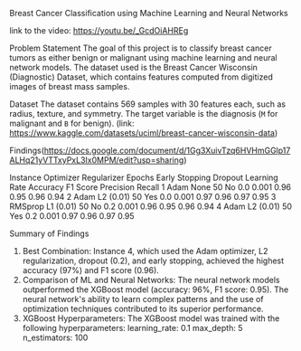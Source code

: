 Breast Cancer Classification using Machine Learning and Neural Networks

link to the video: https://youtu.be/_GcdOiAHREg

Problem Statement
The goal of this project is to classify breast cancer tumors as either benign or malignant  using machine learning and neural network models. The dataset used is the Breast Cancer Wisconsin (Diagnostic) Dataset, which contains features computed from digitized images of breast mass samples.

Dataset
The dataset contains 569 samples with 30 features each, such as radius, texture, and symmetry. The target variable is the diagnosis (`M` for malignant and `B` for benign). (link: https://www.kaggle.com/datasets/uciml/breast-cancer-wisconsin-data)


Findings(https://docs.google.com/document/d/1Gg3XuivTzq6HVHmGGlp17ALHq21yVTTxyPxL3Ix0MPM/edit?usp=sharing)


Instance
Optimizer
Regularizer
Epochs
Early Stopping
Dropout
Learning Rate
Accuracy
F1 Score
Precision
Recall
1
Adam
None
50
No
0.0
0.001
0.96
0.95
0.96
0.94
2
Adam
L2 (0.01)
50
Yes
0.0
0.001
0.97
0.96
0.97
0.95
3
RMSprop
L1 (0.01)
50
No
0.2
0.001
0.96
0.95
0.96
0.94
4
Adam
L2 (0.01)
50
Yes
0.2
0.001
0.97
0.96
0.97
0.95





Summary of Findings
1. Best Combination: Instance 4, which used the Adam optimizer, L2 regularization, dropout (0.2), and early stopping, achieved the highest accuracy (97%) and F1 score (0.96).
2. Comparison of ML and Neural Networks: The neural network models outperformed the XGBoost model (accuracy: 96%, F1 score: 0.95). The neural network's ability to learn complex patterns and the use of optimization techniques contributed to its superior performance.
3. XGBoost Hyperparameters: The XGBoost model was trained with the following hyperparameters:
   learning_rate: 0.1
   max_depth: 5
   n_estimators: 100

